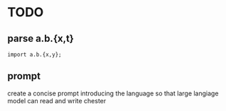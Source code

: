 # TODO

## parse a.b.{x,t}

`import a.b.{x,y};`

## prompt

create a concise prompt introducing the language so that large langiage model can read and write chester
